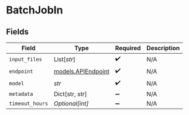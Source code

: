 # BatchJobIn


## Fields

| Field                                          | Type                                           | Required                                       | Description                                    |
| ---------------------------------------------- | ---------------------------------------------- | ---------------------------------------------- | ---------------------------------------------- |
| `input_files`                                  | List[*str*]                                    | :heavy_check_mark:                             | N/A                                            |
| `endpoint`                                     | [models.APIEndpoint](../models/apiendpoint.md) | :heavy_check_mark:                             | N/A                                            |
| `model`                                        | *str*                                          | :heavy_check_mark:                             | N/A                                            |
| `metadata`                                     | Dict[str, *str*]                               | :heavy_minus_sign:                             | N/A                                            |
| `timeout_hours`                                | *Optional[int]*                                | :heavy_minus_sign:                             | N/A                                            |